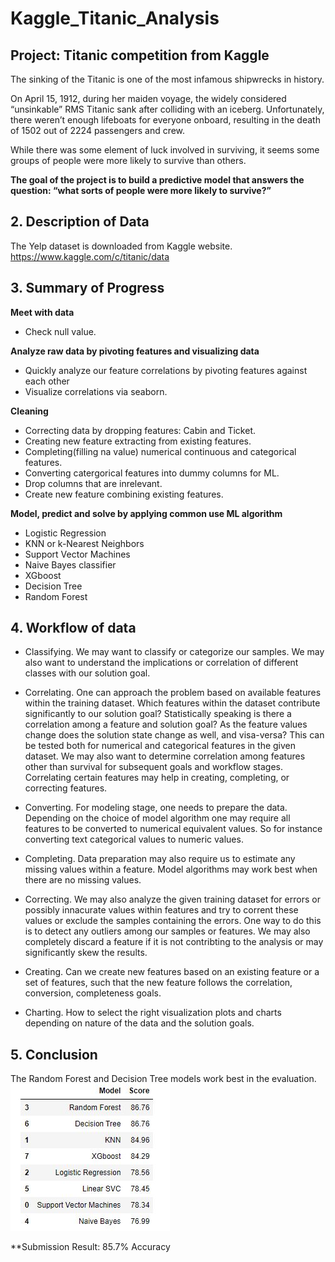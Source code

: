 # Kaggle_Titanic_Analysis
## **Project: Titanic competition from Kaggle**  
The sinking of the Titanic is one of the most infamous shipwrecks in history.

On April 15, 1912, during her maiden voyage, the widely considered “unsinkable” RMS Titanic sank after colliding with an iceberg. Unfortunately, there weren’t enough lifeboats for everyone onboard, resulting in the death of 1502 out of 2224 passengers and crew.

While there was some element of luck involved in surviving, it seems some groups of people were more likely to survive than others.  

**The goal of the project is to build a predictive model that answers the question: “what sorts of people were more likely to survive?”**
## 2. Description of Data
The Yelp dataset is downloaded from Kaggle website.  
https://www.kaggle.com/c/titanic/data  

## 3. Summary of Progress
**Meet with data**
* Check null value.

**Analyze raw data by pivoting features and visualizing data**  
* Quickly analyze our feature correlations by pivoting features against each other
* Visualize correlations via seaborn.

**Cleaning**
* Correcting data by dropping features: Cabin and Ticket.
* Creating new feature extracting from existing features.
* Completing(filling na value) numerical continuous and categorical features.  
* Converting catergorical features into dummy columns for ML.
* Drop columns that are inrelevant.
* Create new feature combining existing features.


**Model, predict and solve by applying common use ML algorithm**
* Logistic Regression
* KNN or k-Nearest Neighbors
* Support Vector Machines
* Naive Bayes classifier
* XGboost
* Decision Tree
* Random Forest  
  


## 4. Workflow of data  
- Classifying. We may want to classify or categorize our samples. We may also want to understand the implications or correlation of different classes with our solution goal.

- Correlating. One can approach the problem based on available features within the training dataset. Which features within the dataset contribute significantly to our solution goal? Statistically speaking is there a correlation among a feature and solution goal? As the feature values change does the solution state change as well, and visa-versa? This can be tested both for numerical and categorical features in the given dataset. We may also want to determine correlation among features other than survival for subsequent goals and workflow stages. Correlating certain features may help in creating, completing, or correcting features.

- Converting. For modeling stage, one needs to prepare the data. Depending on the choice of model algorithm one may require all features to be converted to numerical equivalent values. So for instance converting text categorical values to numeric values.

- Completing. Data preparation may also require us to estimate any missing values within a feature. Model algorithms may work best when there are no missing values.

- Correcting. We may also analyze the given training dataset for errors or possibly innacurate values within features and try to corrent these values or exclude the samples containing the errors. One way to do this is to detect any outliers among our samples or features. We may also completely discard a feature if it is not contribting to the analysis or may significantly skew the results.

- Creating. Can we create new features based on an existing feature or a set of features, such that the new feature follows the correlation, conversion, completeness goals.

- Charting. How to select the right visualization plots and charts depending on nature of the data and the solution goals.

## 5. Conclusion
The Random Forest and Decision Tree models work best in the evaluation.  
 ![model_evaluation](img/model_evaluation.JPG)  
 
 
 **Submission Result:
 85.7% Accuracy
